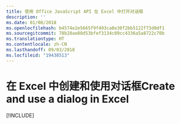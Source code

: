 ```yaml
---
title: 使用 Office JavaScript API 在 Excel 中打开对话框
description: ''
ms.date: 01/08/2018
ms.openlocfilehash: b4574e2e5665f9f493ca8e38f2bb5122f73d0df1
ms.sourcegitcommit: 78b28ae88d53bfef3134c09cc4336a5a8722c70b
ms.translationtype: HT
ms.contentlocale: zh-CN
ms.lasthandoff: 09/03/2018
ms.locfileid: "19438513"
---
```

# <a name="create-and-use-a-dialog-in-excel"></a><span data-ttu-id="1c4d7-102">在 Excel 中创建和使用对话框</span><span class="sxs-lookup"><span data-stu-id="1c4d7-102">Create and use a dialog in Excel</span></span>

[!INCLUDE[](../includes/excel-tutorial-open-dialog.md)]